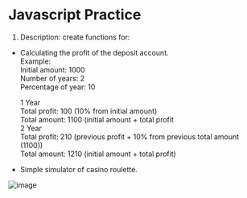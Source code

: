 # Javascript Practice

1. Description: create functions for:
+ Calculating the profit of the deposit account.\
  Example:\
  Initial amount: 1000\
  Number of years: 2\
  Percentage of year: 10
  
  1 Year\
  Total profit: 100 (10% from initial amount)\
  Total amount: 1100 (initial amount + total profit\
  2 Year\
  Total profit: 210 (previous profit + 10% from previous total amount (1100))\
  Total amount: 1210 (initial amount + total profit)


+ Simple simulator of casino roulette. 

![image](https://user-images.githubusercontent.com/87691625/178933288-ad60755a-42a0-402e-be07-dd6727b4f6d9.png)
